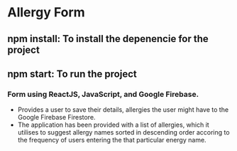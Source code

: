 # Allergy Form

## npm install: To install the depenencie for the project
## npm start: To run the project

### Form using ReactJS, JavaScript, and Google Firebase.

  <ul>
    <li>Provides a user to save their details, allergies the user might have to the Google Firebase Firestore.</li>
    <li>The application has been provided with a list of allergies, which it utilises to suggest allergy names sorted in descending order accoring to the frequency of users entering the that particular energy name.</li>
  </ul>
